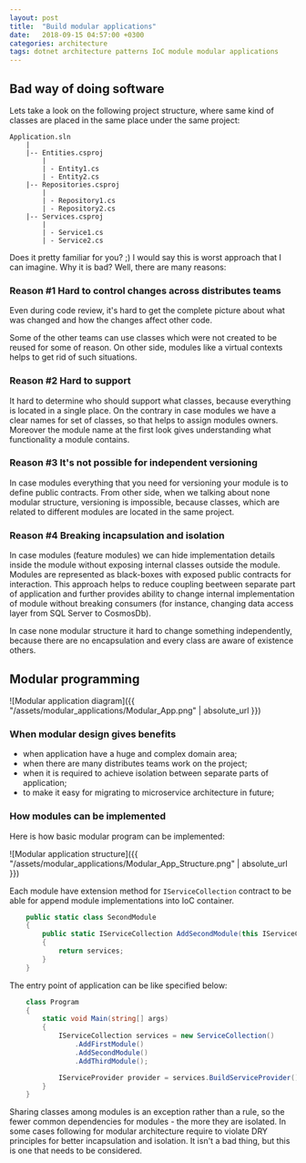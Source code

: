 ```yaml
---
layout: post
title:  "Build modular applications"
date:   2018-09-15 04:57:00 +0300
categories: architecture
tags: dotnet architecture patterns IoC module modular applications
---
```


## Bad way of doing software

Lets take a look on the following project structure, where same kind of classes are placed in the same place under the same project:

```
Application.sln
    |
    |-- Entities.csproj
        |
        | - Entity1.cs
        | - Entity2.cs
    |-- Repositories.csproj
        |
        | - Repository1.cs
        | - Repository2.cs
    |-- Services.csproj
        |
        | - Service1.cs
        | - Service2.cs
```

Does it pretty familiar for you? ;) I would say this is worst approach that I can imagine. Why it is bad? Well, there are many reasons:


### Reason #1 Hard to control changes across distributes teams

Even during code review, it's hard to get the complete picture about what was changed and how the changes affect other code.

Some of the other teams can use classes which were not created to be reused for some of reason. On other side, modules like a virtual contexts helps to get rid of such situations.

### Reason #2 Hard to support

It hard to determine who should support what classes, because everything is located in a single place. On the contrary in case modules we have a clear names for set of classes, so that helps to assign modules owners. Moreover the module name at the first look gives understanding what functionality a module contains.

### Reason #3 It's not possible for independent versioning

In case modules everything that you need for versioning your module is to define public contracts. From other side, when we talking about none modular structure, versioning is impossible, because classes, which are related to different modules are located in the same project.

### Reason #4 Breaking incapsulation and isolation

In case modules (feature modules) we can hide implementation details inside the module without exposing internal classes outside the module. Modules are represented as black-boxes with exposed public contracts for interaction. This approach helps to reduce coupling beetween separate part of application and further provides ability to change internal implementation of module without breaking consumers (for instance, changing data access layer from SQL Server to CosmosDb). 

In case none modular structure it hard to change something independently, because there are no encapsulation and every class are aware of existence others.

## Modular programming

![Modular application diagram]({{ "/assets/modular_applications/Modular_App.png" | absolute_url }})


### When modular design gives benefits

+ when application have a huge and complex domain area;
+ when there are many distributes teams work on the project;
+ when it is required to achieve isolation between separate parts of application;
+ to make it easy for migrating to microservice architecture in future;

### How modules can be implemented

Here is how basic modular program can be implemented:

![Modular application structure]({{ "/assets/modular_applications/Modular_App_Structure.png" | absolute_url }})

Each module have extension method for `IServiceCollection` contract to be able for append module implementations into IoC container.

```cs
    public static class SecondModule
    {
        public static IServiceCollection AddSecondModule(this IServiceCollection services)
        {
            return services;
        }
    }
```

The entry point of application can be like specified below:

```cs
    class Program
    {
        static void Main(string[] args)
        {
            IServiceCollection services = new ServiceCollection()
                .AddFirstModule()
                .AddSecondModule()
                .AddThirdModule();

            IServiceProvider provider = services.BuildServiceProvider();
        }
    }
```

Sharing classes among modules is an exception rather than a rule, so the fewer common dependencies for modules - the more they are isolated. In some cases following for modular architecture require to violate DRY principles for better incapsulation and isolation. It isn't a bad thing, but this is one that needs to be considered.